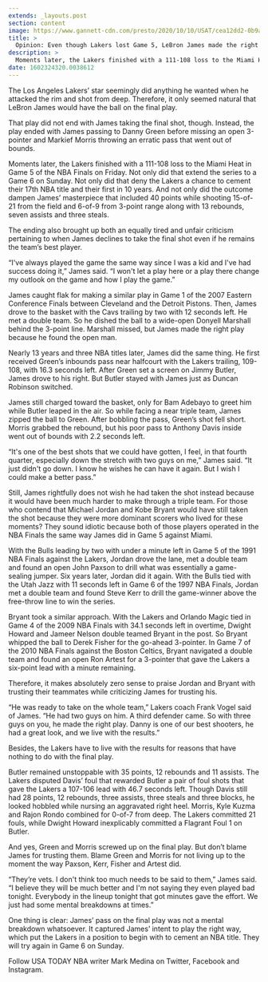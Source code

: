 ```yaml
--- 
extends: _layouts.post 
section: content 
image: https://www.gannett-cdn.com/presto/2020/10/10/USAT/cea12dd2-0b9a-4a4e-99cc-62cd59ecf019-2020-10-09_LeBron_Jimmy1.jpg?crop=1826,1027,x113,y217&width=1826&height=1027&format=pjpg&auto=webp 
title: > 
  Opinion: Even though Lakers lost Game 5, LeBron James made the right call on final play 
description: > 
  Moments later, the Lakers finished with a 111-108 loss to the Miami Heat in Game 5 of the NBA Finals on Friday.So while facing a near triple team, James zipped the ball to Green.Morris grabbed the rebound, but his poor pass to Anthony Davis inside went out of bounds with 2.2 seconds left.“He was ready to take on the whole team,” Lakers coach Frank Vogel said of James.The Lakers disputed Davis’ foul that rewarded Butler a pair of foul shots that gave the Lakers a 107-106 lead with 46.7 seconds left. 
date: 1602324320.0038612 
--- 
```

The Los Angeles Lakers’ star seemingly did anything he wanted when he attacked the rim and shot from deep. Therefore, it only seemed natural that LeBron James would have the ball on the final play.

That play did not end with James taking the final shot, though. Instead, the play ended with James passing to Danny Green before missing an open 3-pointer and Markief Morris throwing an erratic pass that went out of bounds.

Moments later, the Lakers finished with a 111-108 loss to the Miami Heat in Game 5 of the NBA Finals on Friday. Not only did that extend the series to a Game 6 on Sunday. Not only did that deny the Lakers a chance to cement their 17th NBA title and their first in 10 years. And not only did the outcome dampen James’ masterpiece that included 40 points while shooting 15-of-21 from the field and 6-of-9 from 3-point range along with 13 rebounds, seven assists and three steals.

The ending also brought up both an equally tired and unfair criticism pertaining to when James declines to take the final shot even if he remains the team’s best player.

“I've always played the game the same way since I was a kid and I've had success doing it,” James said. “I won't let a play here or a play there change my outlook on the game and how I play the game.”

James caught flak for making a similar play in Game 1 of the 2007 Eastern Conference Finals between Cleveland and the Detroit Pistons. Then, James drove to the basket with the Cavs trailing by two with 12 seconds left. He met a double team. So he dished the ball to a wide-open Donyell Marshall behind the 3-point line. Marshall missed, but James made the right play because he found the open man.

Nearly 13 years and three NBA titles later, James did the same thing. He first received Green’s inbounds pass near halfcourt with the Lakers trailing, 109-108, with 16.3 seconds left. After Green set a screen on Jimmy Butler, James drove to his right. But Butler stayed with James just as Duncan Robinson switched.

James still charged toward the basket, only for Bam Adebayo to greet him while Butler leaped in the air. So while facing a near triple team, James zipped the ball to Green. After bobbling the pass, Green’s shot fell short. Morris grabbed the rebound, but his poor pass to Anthony Davis inside went out of bounds with 2.2 seconds left.

“It's one of the best shots that we could have gotten, I feel, in that fourth quarter, especially down the stretch with two guys on me,” James said. “It just didn't go down. I know he wishes he can have it again. But I wish I could make a better pass.”

Still, James rightfully does not wish he had taken the shot instead because it would have been much harder to make through a triple team. For those who contend that Michael Jordan and Kobe Bryant would have still taken the shot because they were more dominant scorers who lived for these moments? They sound idiotic because both of those players operated in the NBA Finals the same way James did in Game 5 against Miami.

With the Bulls leading by two with under a minute left in Game 5 of the 1991 NBA Finals against the Lakers, Jordan drove the lane, met a double team and found an open John Paxson to drill what was essentially a game-sealing jumper. Six years later, Jordan did it again. With the Bulls tied with the Utah Jazz with 11 seconds left in Game 6 of the 1997 NBA Finals, Jordan met a double team and found Steve Kerr to drill the game-winner above the free-throw line to win the series.

Bryant took a similar approach. With the Lakers and Orlando Magic tied in Game 4 of the 2009 NBA Finals with 34.1 seconds left in overtime, Dwight Howard and Jameer Nelson double teamed Bryant in the post. So Bryant whipped the ball to Derek Fisher for the go-ahead 3-pointer. In Game 7 of the 2010 NBA Finals against the Boston Celtics, Bryant navigated a double team and found an open Ron Artest for a 3-pointer that gave the Lakers a six-point lead with a minute remaining.

Therefore, it makes absolutely zero sense to praise Jordan and Bryant with trusting their teammates while criticizing James for trusting his.

“He was ready to take on the whole team,” Lakers coach Frank Vogel said of James. “He had two guys on him. A third defender came. So with three guys on you, he made the right play. Danny is one of our best shooters, he had a great look, and we live with the results.”

Besides, the Lakers have to live with the results for reasons that have nothing to do with the final play.

Butler remained unstoppable with 35 points, 12 rebounds and 11 assists. The Lakers disputed Davis’ foul that rewarded Butler a pair of foul shots that gave the Lakers a 107-106 lead with 46.7 seconds left. Though Davis still had 28 points, 12 rebounds, three assists, three steals and three blocks, he looked hobbled while nursing an aggravated right heel. Morris, Kyle Kuzma and Rajon Rondo combined for 0-of-7 from deep. The Lakers committed 21 fouls, while Dwight Howard inexplicably committed a Flagrant Foul 1 on Butler.

And yes, Green and Morris screwed up on the final play. But don’t blame James for trusting them. Blame Green and Morris for not living up to the moment the way Paxson, Kerr, Fisher and Artest did.

“They’re vets. I don't think too much needs to be said to them,” James said. “I believe they will be much better and I'm not saying they even played bad tonight. Everybody in the lineup tonight that got minutes gave the effort. We just had some mental breakdowns at times.”

One thing is clear: James’ pass on the final play was not a mental breakdown whatsoever. It captured James’ intent to play the right way, which put the Lakers in a position to begin with to cement an NBA title. They will try again in Game 6 on Sunday.

Follow USA TODAY NBA writer Mark Medina on Twitter, Facebook and Instagram.